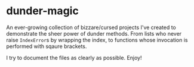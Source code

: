 # dunder-magic
An ever-growing collection of bizzare/cursed projects I've created to demonstrate the sheer power of dunder methods. From lists who never raise `IndexError`s by wrapping the index, to functions whose invocation is performed with sqaure brackets.

I try to document the files as clearly as possible. Enjoy!
